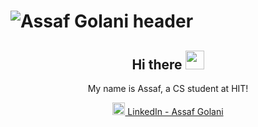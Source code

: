# ![Assaf Golani header](https://media.giphy.com/media/HKIufA0UEoeQQ5du2E/giphy.gif)
<div align='center'>

## Hi there <img src="https://raw.githubusercontent.com/MartinHeinz/MartinHeinz/master/wave.gif" width="30px">

<p> My name is Assaf, a CS student at HIT! </p>
  
<a href="https://www.linkedin.com/in/assaf-golani-2a723a13a/"><img height="20" src="https://github.com/WaylonWalker/WaylonWalker/blob/main/icon/linkedin.png?raw=true">  LinkedIn - Assaf Golani</a>
